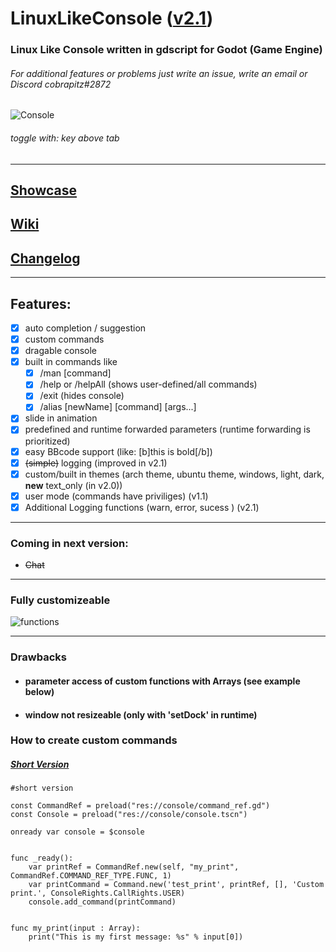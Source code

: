 # LinuxLikeConsole ([v2.1](https://github.com/cobrapitz/LinuxLikeConsole/tree/v2.1))
### Linux Like Console written in gdscript for Godot (Game Engine)
###### For additional features or problems just write an issue, write an email or Discord cobrapitz#2872


![Console](https://github.com/cobrapitz/LinuxLikeConsole/blob/master/showcase/consoleFront.PNG)

###### toggle with: key above tab

***

## [Showcase](https://github.com/cobrapitz/LinuxLikeConsole/wiki/Showcase)

## [Wiki](https://github.com/cobrapitz/LinuxLikeConsole/wiki)

## [Changelog](https://github.com/cobrapitz/LinuxLikeConsole/wiki/Changelog)

***

## Features:
* [x] auto completion / suggestion
* [x] custom commands
* [x] dragable console
* [x] built in commands like
  * [x] /man [command]
  * [x] /help or /helpAll (shows user-defined/all commands)
  * [x] /exit (hides console)
  * [x] /alias [newName] [command] [args...]
* [x] slide in animation
* [x] predefined and runtime forwarded parameters (runtime forwarding is prioritized)
* [x] easy BBcode support (like: [b]this is bold[/b])
* [x] ~~(simple)~~  logging (improved in v2.1)
* [x] custom/built in themes (arch theme, ubuntu theme, windows, light, dark, **new** text_only (in v2.0))
* [x] user mode (commands have priviliges) (v1.1)
* [x] Additional Logging functions (warn, error, sucess ) (v2.1)
***
### Coming in next version:
- ~~Chat~~

***
### Fully customizeable

![functions](https://github.com/cobrapitz/LinuxLikeConsole/blob/master/showcase/console10.PNG)

***

### Drawbacks
* #### parameter access of custom functions with Arrays (see example below)
* #### window not resizeable (only with 'setDock' in runtime)


### How to create custom commands

##### [Short Version](https://github.com/cobrapitz/LinuxLikeConsole/wiki/Examples#1-how-to-add-custom-command-1)
```gdscript
#short version

const CommandRef = preload("res://console/command_ref.gd")
const Console = preload("res://console/console.tscn")

onready var console = $console


func _ready():
    var printRef = CommandRef.new(self, "my_print", CommandRef.COMMAND_REF_TYPE.FUNC, 1)
    var printCommand = Command.new('test_print', printRef, [], 'Custom print.', ConsoleRights.CallRights.USER)
    console.add_command(printCommand)

    
func my_print(input : Array):
    print("This is my first message: %s" % input[0]) 
```
